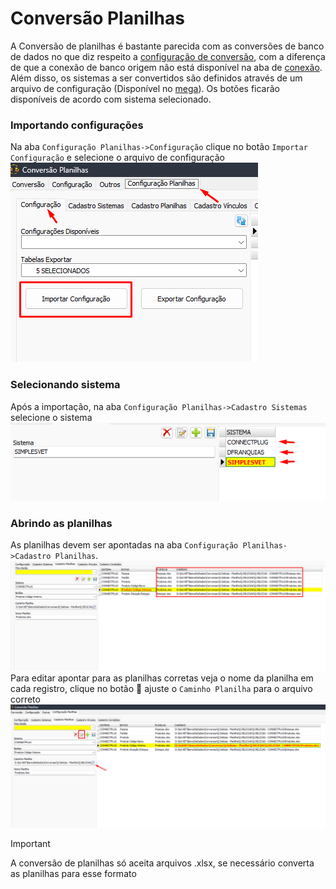 # Conversão Planilhas  
A Conversão de planilhas é bastante parecida com as conversões de banco de dados no que diz respeito a [configuração de conversão](./Convers%C3%A3o.md), com a diferença de que a conexão de banco origem não está disponível na aba de [conexão](./Conectar%20bancos.md). Além disso, os sistemas a ser convertidos são definidos através de um arquivo de configuração (Disponível no [mega](https://mega.nz/fm/d9x1QLTJ)). Os botões ficarão disponíveis de acordo com sistema selecionado.  
### Importando configurações  
Na aba `Configuração Planilhas->Configuração` clique no botão `Importar Configuração` e selecione o arquivo de configuração  
![PlanilhasImportar.png](./Imagens/PlanilhasImportar.png)  
### Selecionando sistema  
Após a importação, na aba `Configuração Planilhas->Cadastro Sistemas` selecione o sistema  
![PlanilhasSelectSistema.png](./Imagens/PlanilhasSelectSistema.png)  
### Abrindo as planilhas  
As planilhas devem ser apontadas na aba `Configuração Planilhas->Cadastro Planilhas`.  
![PlnilhasCaminhos.png](./Imagens/PlnilhasCaminhos.png)  
Para editar apontar para as planilhas corretas veja o nome da planilha em cada registro, clique no botão 📝 ajuste o `Caminho Planilha` para o arquivo correto  
![PlanilhasAjustarCaminho.png](./Imagens/PlanilhasAjustarCaminho.png)  
>[!IMPORTANT]  
>A conversão de planilhas só aceita arquivos .xlsx, se necessário converta as planilhas para esse formato  
  

